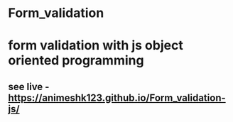 # Form_validation

# form validation with js object oriented programming
## see live -https://animeshk123.github.io/Form_validation-js/
